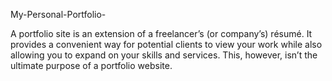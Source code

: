My-Personal-Portfolio-

A portfolio site is an extension of a freelancer’s (or company’s) résumé. It provides a convenient way for potential clients to view your work while also allowing you to expand on your skills and services. This, however, isn’t the ultimate purpose of a portfolio website.
